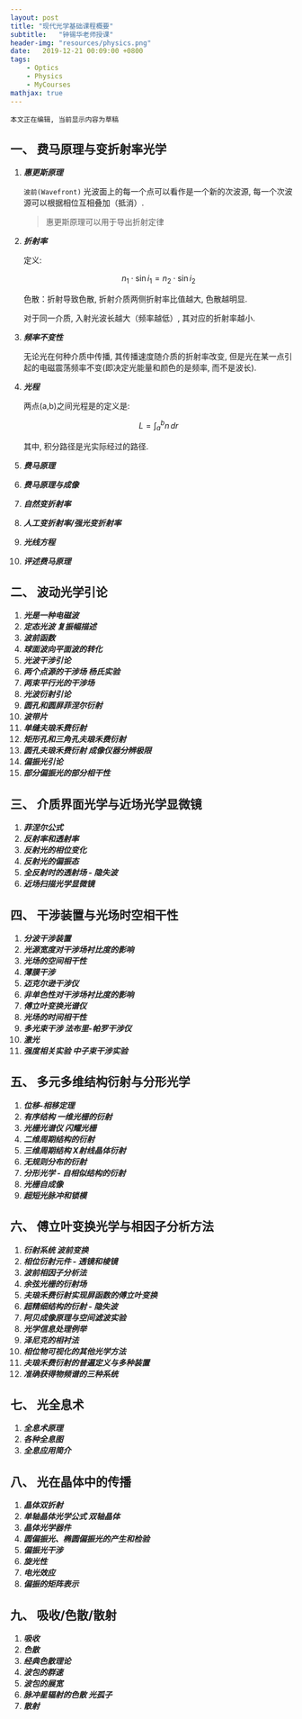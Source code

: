 ```yaml
---
layout: post
title: "现代光学基础课程概要"
subtitle:   "钟锡华老师授课"
header-img: "resources/physics.png"
date:   2019-12-21 00:09:00 +0800
tags:
    - Optics
    - Physics
    - MyCourses
mathjax: true
---
```


`本文正在编辑, 当前显示内容为草稿`

## 一、 费马原理与变折射率光学
1. ***惠更斯原理***

    `波前(Wavefront)` 光波面上的每一个点可以看作是一个新的次波源, 每一个次波源可以根据相位互相叠加（抵消）.

    > 惠更斯原理可以用于导出折射定律

1. ***折射率***
  
    定义:
    
    $$n_1\cdot \sin i_1 = n_2\cdot \sin i_2$$

    色散：折射导致色散, 折射介质两侧折射率比值越大, 色散越明显.

    对于同一介质, 入射光波长越大（频率越低）, 其对应的折射率越小.

2. ***频率不变性***
  
    无论光在何种介质中传播, 其传播速度随介质的折射率改变, 但是光在某一点引起的电磁震荡频率不变(即决定光能量和颜色的是频率, 而不是波长).

3. ***光程***

    两点(a,b)之间光程是的定义是:
    
    $$L = \int_a^b{n}\,dr$$

    其中, 积分路径是光实际经过的路径.

4. ***费马原理***

5. ***费马原理与成像***

6. ***自然变折射率***

7. ***人工变折射率/强光变折射率***

8. ***光线方程***

9. ***评述费马原理***

## 二、 波动光学引论

1. ***光是一种电磁波***
1. ***定态光波  复振幅描述***
1. ***波前函数***
1. ***球面波向平面波的转化***
1. ***光波干涉引论***
1. ***两个点源的干涉场 杨氏实验***
1. ***两束平行光的干涉场***
1. ***光波衍射引论***
1. ***圆孔和圆屏菲涅尔衍射***
1. ***波带片***
1. ***单缝夫琅禾费衍射***
1. ***矩形孔和三角孔夫琅禾费衍射***
1. ***圆孔夫琅禾费衍射 成像仪器分辨极限***
1. ***偏振光引论***
1. ***部分偏振光的部分相干性***

## 三、 介质界面光学与近场光学显微镜

1. ***菲涅尔公式***
1. ***反射率和透射率***
1. ***反射光的相位变化***
1. ***反射光的偏振态***
1. ***全反射时的透射场 - 隐失波***
1. ***近场扫描光学显微镜***

## 四、 干涉装置与光场时空相干性

1. ***分波干涉装置***
1. ***光源宽度对干涉场衬比度的影响***
1. ***光场的空间相干性***
1. ***薄膜干涉***
1. ***迈克尔逊干涉仪***
1. ***非单色性对干涉场衬比度的影响***
1. ***傅立叶变换光谱仪***
1. ***光场的时间相干性***
1. ***多光束干涉 法布里-帕罗干涉仪***
1. ***激光***
1. ***强度相关实验 中子束干涉实验***

## 五、 多元多维结构衍射与分形光学

1. ***位移-相移定理***
1. ***有序结构 一维光栅的衍射***
1. ***光栅光谱仪 闪耀光栅***
1. ***二维周期结构的衍射***
1. ***三维周期结构 X射线晶体衍射***
1. ***无规则分布的衍射***
1. ***分形光学 - 自相似结构的衍射***
1. ***光栅自成像***
1. ***超短光脉冲和锁模***

## 六、 傅立叶变换光学与相因子分析方法

1. ***衍射系统 波前变换***
1. ***相位衍射元件 - 透镜和棱镜***
1. ***波前相因子分析法***
1. ***余弦光栅的衍射场***
1. ***夫琅禾费衍射实现屏函数的傅立叶变换***
1. ***超精细结构的衍射 - 隐失波***
1. ***阿贝成像原理与空间滤波实验***
1. ***光学信息处理例举***
1. ***泽尼克的相衬法***
1. ***相位物可视化的其他光学方法***
1. ***夫琅禾费衍射的普遍定义与多种装置***
1. ***准确获得物频谱的三种系统***

## 七、 光全息术

1. ***全息术原理***
1. ***各种全息图***
1. ***全息应用简介***

## 八、 光在晶体中的传播

1. ***晶体双折射***
1. ***单轴晶体光学公式 双轴晶体***
1. ***晶体光学器件***
1. ***圆偏振光、椭圆偏振光的产生和检验***
1. ***偏振光干涉***
1. ***旋光性***
1. ***电光效应***
1. ***偏振的矩阵表示***

## 九、 吸收/色散/散射

1. ***吸收***
1. ***色散***
1. ***经典色散理论***
1. ***波包的群速***
1. ***波包的展宽***
1. ***脉冲星辐射的色散 光孤子***
1. ***散射***

